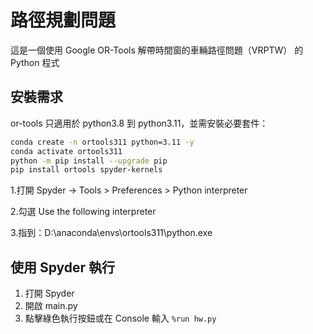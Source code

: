 # 路徑規劃問題

這是一個使用 Google OR-Tools 解帶時間窗的車輛路徑問題（VRPTW） 的 Python 程式

## 安裝需求
or-tools 只適用於 python3.8 到 python3.11，並需安裝必要套件：
```bash
conda create -n ortools311 python=3.11 -y
conda activate ortools311
python -m pip install --upgrade pip
pip install ortools spyder-kernels
```
1.打開 Spyder → Tools > Preferences > Python interpreter

2.勾選 Use the following interpreter

3.指到：D:\anaconda\envs\ortools311\python.exe

## 使用 Spyder 執行
1. 打開 Spyder
2. 開啟 main.py
3. 點擊綠色執行按鈕或在 Console 輸入 `%run hw.py`
